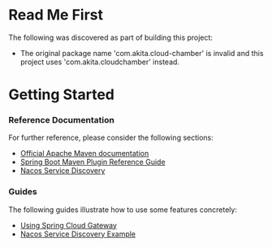 # Read Me First
The following was discovered as part of building this project:

* The original package name 'com.akita.cloud-chamber' is invalid and this project uses 'com.akita.cloudchamber' instead.

# Getting Started

### Reference Documentation
For further reference, please consider the following sections:

* [Official Apache Maven documentation](https://maven.apache.org/guides/index.html)
* [Spring Boot Maven Plugin Reference Guide](https://docs.spring.io/spring-boot/docs/2.2.8.RELEASE/maven-plugin/)
* [Nacos Service Discovery](https://spring-cloud-alibaba-group.github.io/github-pages/hoxton/en-us/index.html#_spring_cloud_alibaba_nacos_discovery)

### Guides
The following guides illustrate how to use some features concretely:

* [Using Spring Cloud Gateway](https://github.com/spring-cloud-samples/spring-cloud-gateway-sample)
* [Nacos Service Discovery Example](https://github.com/alibaba/spring-cloud-alibaba/blob/master/spring-cloud-alibaba-examples/nacos-example/nacos-discovery-example/readme.md)

